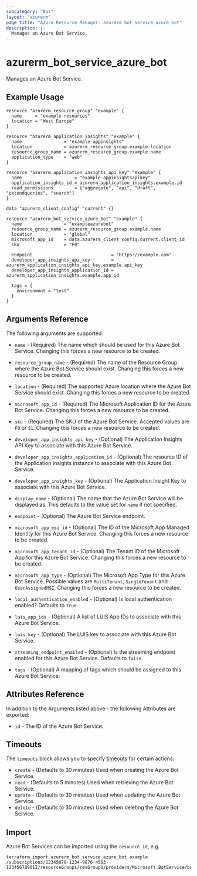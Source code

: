 ```yaml
---
subcategory: "Bot"
layout: "azurerm"
page_title: "Azure Resource Manager: azurerm_bot_service_azure_bot"
description: |-
  Manages an Azure Bot Service.
---
```


# azurerm_bot_service_azure_bot

Manages an Azure Bot Service.

## Example Usage

```hcl
resource "azurerm_resource_group" "example" {
  name     = "example-resources"
  location = "West Europe"
}

resource "azurerm_application_insights" "example" {
  name                = "example-appinsights"
  location            = azurerm_resource_group.example.location
  resource_group_name = azurerm_resource_group.example.name
  application_type    = "web"
}

resource "azurerm_application_insights_api_key" "example" {
  name                    = "example-appinsightsapikey"
  application_insights_id = azurerm_application_insights.example.id
  read_permissions        = ["aggregate", "api", "draft", "extendqueries", "search"]
}

data "azurerm_client_config" "current" {}

resource "azurerm_bot_service_azure_bot" "example" {
  name                = "exampleazurebot"
  resource_group_name = azurerm_resource_group.example.name
  location            = "global"
  microsoft_app_id    = data.azurerm_client_config.current.client_id
  sku                 = "F0"

  endpoint                              = "https://example.com"
  developer_app_insights_api_key        = azurerm_application_insights_api_key.example.api_key
  developer_app_insights_application_id = azurerm_application_insights.example.app_id

  tags = {
    environment = "test"
  }
}
```

## Arguments Reference

The following arguments are supported:

* `name` - (Required) The name which should be used for this Azure Bot Service. Changing this forces a new resource to be created.

* `resource_group_name` - (Required) The name of the Resource Group where the Azure Bot Service should exist. Changing this forces a new resource to be created.

* `location` - (Required) The supported Azure location where the Azure Bot Service should exist. Changing this forces a new resource to be created.

* `microsoft_app_id` - (Required) The Microsoft Application ID for the Azure Bot Service. Changing this forces a new resource to be created.

* `sku` - (Required) The SKU of the Azure Bot Service. Accepted values are `F0` or `S1`. Changing this forces a new resource to be created.

* `developer_app_insights_api_key` - (Optional) The Application Insights API Key to associate with this Azure Bot Service.

* `developer_app_insights_application_id` - (Optional) The resource ID of the Application Insights instance to associate with this Azure Bot Service.

* `developer_app_insights_key` - (Optional) The Application Insight Key to associate with this Azure Bot Service.

* `display_name` - (Optional) The name that the Azure Bot Service will be displayed as. This defaults to the value set for `name` if not specified.

* `endpoint` - (Optional) The Azure Bot Service endpoint.

* `microsoft_app_msi_id` - (Optional) The ID of the Microsoft App Managed Identity for this Azure Bot Service. Changing this forces a new resource to be created.

* `microsoft_app_tenant_id` - (Optional) The Tenant ID of the Microsoft App for this Azure Bot Service. Changing this forces a new resource to be created.

* `microsoft_app_type` - (Optional) The Microsoft App Type for this Azure Bot Service. Possible values are `MultiTenant`, `SingleTenant` and `UserAssignedMSI`. Changing this forces a new resource to be created.

* `local_authentication_enabled` - (Optional) Is local authentication enabled? Defaults to `true`.

* `luis_app_ids` - (Optional) A list of LUIS App IDs to associate with this Azure Bot Service.

* `luis_key` - (Optional) The LUIS key to associate with this Azure Bot Service.

* `streaming_endpoint_enabled` - (Optional) Is the streaming endpoint enabled for this Azure Bot Service. Defaults to `false`.

* `tags` - (Optional) A mapping of tags which should be assigned to this Azure Bot Service.

## Attributes Reference

In addition to the Arguments listed above - the following Attributes are exported:

* `id` - The ID of the Azure Bot Service.

## Timeouts

The `timeouts` block allows you to specify [timeouts](https://www.terraform.io/language/resources/syntax#operation-timeouts) for certain actions:

* `create` - (Defaults to 30 minutes) Used when creating the Azure Bot Service.
* `read` - (Defaults to 5 minutes) Used when retrieving the Azure Bot Service.
* `update` - (Defaults to 30 minutes) Used when updating the Azure Bot Service.
* `delete` - (Defaults to 30 minutes) Used when deleting the Azure Bot Service.

## Import

Azure Bot Services can be imported using the `resource id`, e.g.

```shell
terraform import azurerm_bot_service_azure_bot.example /subscriptions/12345678-1234-9876-4563-123456789012/resourceGroups/resGroup1/providers/Microsoft.BotService/botServices/botService1
```
